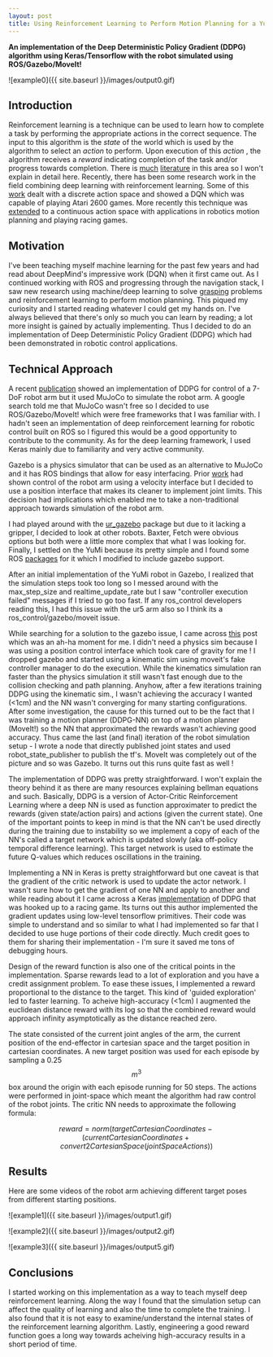 ```yaml
---
layout: post
title: Using Reinforcement Learning to Perform Motion Planning for a YuMi Robot 
---
```


**An implementation of the Deep Deterministic Policy Gradient (DDPG) algorithm using Keras/Tensorflow with the robot simulated using ROS/Gazebo/MoveIt!** 
 
![example0]({{ site.baseurl }}/images/output0.gif)

## Introduction

Reinforcement learning is a technique can be used to learn how to complete a task by performing the appropriate actions in the correct sequence. The input to this algorithm is the *state* of the world which is used by the algorithm to select an *action* to perform. Upon execution of this *action* , the algorithm receives a *reward* indicating completion of the task and/or progress towards completion. There is [much](https://en.wikipedia.org/wiki/Reinforcement_learning) [literature](http://webdocs.cs.ualberta.ca/~sutton/book/the-book.html) in this area so I won't explain in detail here. Recently, there has been some research work in the field combining deep learning with reinforcement learning. Some of this [work](https://deepmind.com/research/dqn/) dealt with a discrete action space and showed a DQN which was capable of playing Atari 2600 games. More recently this technique was [extended](https://www.google.com/url?sa=t&rct=j&q=&esrc=s&source=web&cd=1&cad=rja&uact=8&ved=0ahUKEwig9dy5_Y3RAhVIwlQKHZw5CIkQFggcMAA&url=https%3A%2F%2Farxiv.org%2Fpdf%2F1509.02971&usg=AFQjCNFuaeQSASuB5qhUJsNkLGE4QUD36Q&sig2=Q1mBsauWyRT3d7kX4Gdvxg) to a continuous action space with applications in robotics motion planning and playing racing games. 

## Motivation

I've been teaching myself machine learning for the past few years and had read about DeepMind's impressive work (DQN) when it first came out. As I continued working with ROS and progressing through the navigation stack, I saw new research using machine/deep learning to solve [grasping](http://arxiv.org/pdf/1603.02199) problems and reinforcement learning to perform motion planning. This piqued my curiosity and I started reading whatever I could get my hands on. I've always believed that there's only so much you can learn by reading; a lot more insight is gained by actually implementing. Thus I decided to do an implementation of Deep Deterministic Policy Gradient (DDPG) which had been demonstrated in robotic control applications. 

## Technical Approach

A recent [publication](http://arxiv.org/pdf/1610.00633) showed an implementation of DDPG for control of a 7-DoF robot arm but it used MuJoCo to simulate the robot arm. A google search told me that MuJoCo wasn't free so I decided to use ROS/Gazebo/MoveIt! which were free frameworks that I was familiar with. I hadn't seen an implementation of deep reinforcement learning for robotic control built on ROS so I figured this would be a good opportunity to contribute to the community. As for the deep learning framework, I used Keras mainly due to familiarity and very active community.  

Gazebo is a physics simulator that can be used as an alternative to MuJoCo and it has ROS bindings that allow for easy interfacing. Prior [work](https://arxiv.org/pdf/1610.00633.pdf) had shown control of the robot arm using a velocity interface but I decided to use a position interface that makes its cleaner to implement joint limits. This decision had implications which enabled me to take a non-traditional approach towards simulation of the robot arm. 

I had played around with the [ur_gazebo](http://wiki.ros.org/ur_gazebo) package but due to it lacking a gripper, I decided to look at other robots. Baxter, Fetch were obvious options but both were a little more complex that what I was looking for. Finally, I settled on the YuMi because its pretty simple and I found some ROS [packages](https://github.com/OrebroUniversity/yumi) for it which I modified to include gazebo support. 

After an initial implementation of the YuMi robot in Gazebo, I realized that the simulation steps took too long so I messed around with the max_step_size and realtime_update_rate but I saw "controller execution failed" messages if I tried to go too fast. If any ros_control developers reading this, I had this issue with the ur5 arm also so I think its a ros_control/gazebo/moveit issue. 

While searching for a solution to the gazebo issue, I came across [this](http://answers.ros.org/question/71824/gazebo-and-moveit-moveitsimplecontrollermanager-and-sending-joint-trajectory-messages/?answer=72091#post-id-72091) post which was an ah-ha moment for me. I didn't need a physics sim because I was using a position control interface which took care of gravity for me !  I dropped gazebo and started using a kinematic sim using moveit's fake controller manager to do the execution. While the kinematics simulation ran faster than the physics simulation it still wasn't fast enough due to the collision checking and path planning. Anyhow, after a few iterations training DDPG using the kinematic sim., I wasn't achieving the accuracy I wanted (<1cm) and the NN wasn't converging for many starting configurations. After some investigation, the cause for this turned out to be the fact that I was training a motion planner (DDPG-NN) on top of a motion planner (MoveIt!) so the NN that approximated the rewards wasn't achieving good accuracy.  Thus came the last (and final) iteration of the robot simulation setup - I wrote a node that directly published joint states and used robot_state_publisher to publish the tf's. MoveIt was completely out of the picture and so was Gazebo. It turns out this runs quite fast as well !  

The implementation of DDPG was pretty straightforward. I won't explain the theory behind it as there are many resources explaining bellman equations and such. Basically, DDPG is a version of Actor-Critic Reinforcement Learning where a deep NN is used as function approximater to predict the rewards (given state/action pairs) and actions (given the current state). One of the important points to keep in mind is that the NN can't be used directly during the training due to instability so we implement a copy of each of the NN's called a target network which is updated slowly (aka off-policy temporal difference learning). This target network is used to estimate the future Q-values which reduces oscillations in the training. 

Implementing a NN in Keras is pretty straightforward but one caveat is that the gradient of the critic network is used to update the actor network. I wasn't sure how to get the gradient of one NN and apply to another and while reading about it I came across a Keras [implementation](https://yanpanlau.github.io/2016/10/11/Torcs-Keras.html) of DDPG that was hooked up to a racing game. Its turns out this author implemented the gradient updates using low-level tensorflow primitives. Their code was simple to understand and so similar to what I had implemented so far that I decided to use huge portions of their code directly. Much credit goes to them for sharing their implementation - I'm sure it saved me tons of debugging hours. 

Design of the reward function is also one of the critical points in the implementation. Sparse rewards lead to a lot of exploration and you have a credit assignment problem. To ease these issues, I implemented a reward proportional to the distance to the target. This kind of 'guided exploration' led to faster learning. To acheive high-accuracy (<1cm) I augmented the euclidean distance reward with its log so that the combined reward would approach infinity asymptotically as the distance reached zero.  

The state consisted of the current joint angles of the arm, the current position of the end-effector in cartesian space and the target position in cartesian coordinates.  A new target position was used for each episode by sampling a 0.25$$m^3$$ box around the origin with each episode running for 50 steps. The actions were performed in joint-space which meant the algorithm had raw control of the robot joints. The critic NN needs to approximate the following formula:

$$
reward = norm(targetCartesianCoordinates-(currentCartesianCoordinates + convert2CartesianSpace(jointSpaceActions))
$$

## Results

Here are some videos of the robot arm achieving different target poses from different starting positions. 

![example1]({{ site.baseurl }}/images/output1.gif)

![example2]({{ site.baseurl }}/images/output2.gif)

![example3]({{ site.baseurl }}/images/output5.gif)

## Conclusions 

I started working on this implementation as a way to teach myself deep reinforcement learning. Along the way I found that the simulation setup can affect the quality of learning and also the time to complete the training. I also found that it is not easy to examine/understand the internal states of the reinforcement learning algorithm. Lastly, engineering a good reward function goes a long way towards acheiving high-accuracy results in a short period of time.  



